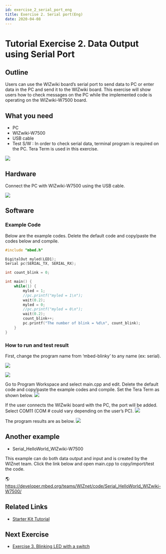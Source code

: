 ```yaml
---
id: exercise_2_serial_port_eng
title: Exercise 2. Serial port(Eng)
date: 2020-04-08
---
```


# Tutorial Exercise 2. Data Output using Serial Port

## Outline

Users can use the WIZwiki board’s serial port to send data to PC or
enter data in the PC and send it to the WIZwiki board. This exercise
will show users how to check messages on the PC while the implemented
code is operating on the WIZwiki-W7500 board.

## What you need

  - PC
  - WIZwiki-W7500
  - USB cable
  - Test S/W : In order to check serial data, terminal program is
    required on the PC. Tera Term is used in this exercise.

![](/img/products/wizwiki_mbed_kit/kit_en/2_teraterm.png)

## Hardware

Connect the PC with WIZwiki-W7500 using the USB cable.

![](/img/products/wizwiki_mbed_kit/kit_en/bd_usb_connected.jpg)

## Software

### Example Code

Below are the example codes. Delete the default code and copy/paste the
codes below and compile.

``` c
#include "mbed.h"

DigitalOut myled(LED1);
Serial pc(SERIAL_TX, SERIAL_RX);

int count_blink = 0;

int main() {
    while(1) {
        myled = 1;
        //pc.printf("myled = 1\n");
        wait(0.2);
        myled = 0;
        //pc.printf("myled = 0\n");
        wait(0.2);
        count_blink++;
        pc.printf("The number of blink = %d\n", count_blink);
    }
}
```
### How to run and test result

First, change the program name from ‘mbed-blinky’ to any name (ex:
serial).

![](/img/products/wizwiki_mbed_kit/kit_en/2a.png)

![](/img/products/wizwiki_mbed_kit/kit_en/2b.png)

Go to Program Workspace and select main.cpp and edit. Delete the default
code and copy/paste the example codes and compile. Set the Tera Term as
shown below. ![](/img/products/wizwiki_mbed_kit/kit_en/2c.png)

If the user connects the WIZwiki board with the PC, the port will be
added. Select COM11 (COM \# could vary depending on the user’s PC).
![](/img/products/wizwiki_mbed_kit/kit_en/2d.png)

The program results are as below.
![](/img/products/wizwiki_mbed_kit/kit_en/2e.png)

## Another example

  - Serial\_HelloWorld\_WIZwiki-W7500

This example can do both data output and input and is created by the
WIZnet team. Click the link below and open main.cpp to copy/import/test
the code.

🌎https://developer.mbed.org/teams/WIZnet/code/Serial_HelloWorld_WIZwiki-W7500/

## Related Links

   * [Starter Kit Tutorial](Tutorial(Eng).md)

## Next Exercise

   * [Exercise 3. Blinking LED with a switch](Exercise_3._Switch(Eng).md)

